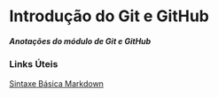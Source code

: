 # Introdução do Git e GitHub

##### Anotações do módulo de Git e GitHub

### Links Úteis

[Sintaxe Básica Markdown](https://www.markdownguide.org/basic-syntax/)

